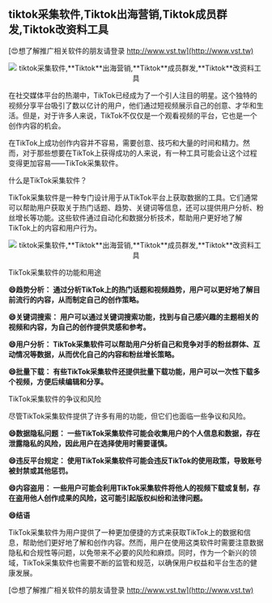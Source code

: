 ## **tiktok采集软件,**Tiktok**出海营销,**Tiktok**成员群发,**Tiktok**改资料工具**

[😍想了解推广相关软件的朋友请登录 http://www.vst.tw](http://www.vst.tw)

 <center><img src="https://vst.tw/MP4/tuiguang/png/0.png" alt="tiktok采集软件,**Tiktok**出海营销,**Tiktok**成员群发,**Tiktok**改资料工具"></center>

在社交媒体平台的热潮中，TikTok已经成为了一个引人注目的明星。这个独特的视频分享平台吸引了数以亿计的用户，他们通过短视频展示自己的创意、才华和生活。但是，对于许多人来说，TikTok不仅仅是一个观看视频的平台，它也是一个创作内容的机会。

在TikTok上成功创作内容并不容易，需要创意、技巧和大量的时间和精力。然而，对于那些想要在TikTok上获得成功的人来说，有一种工具可能会让这个过程变得更加容易——TikTok采集软件。

什么是TikTok采集软件？

TikTok采集软件是一种专门设计用于从TikTok平台上获取数据的工具。它们通常可以帮助用户获取关于热门话题、趋势、关键词等信息，还可以提供用户分析、粉丝增长等功能。这些软件通过自动化和数据分析技术，帮助用户更好地了解TikTok上的内容和用户行为。

 <center><img src="https://vst.tw/MP4/tuiguang/png/4.png" alt="tiktok采集软件,**Tiktok**出海营销,**Tiktok**成员群发,**Tiktok**改资料工具"></center>

TikTok采集软件的功能和用途

**😄趋势分析： 通过分析TikTok上的热门话题和视频趋势，用户可以更好地了解目前流行的内容，从而制定自己的创作策略。**

**😄关键词搜索： 用户可以通过关键词搜索功能，找到与自己感兴趣的主题相关的视频和内容，为自己的创作提供灵感和参考。**

**😄用户分析： TikTok采集软件可以帮助用户分析自己和竞争对手的粉丝群体、互动情况等数据，从而优化自己的内容和粉丝增长策略。**

**😄批量下载： 有些TikTok采集软件还提供批量下载功能，用户可以一次性下载多个视频，方便后续编辑和分享。**

TikTok采集软件的争议和风险

尽管TikTok采集软件提供了许多有用的功能，但它们也面临一些争议和风险。

**😄数据隐私问题： 一些TikTok采集软件可能会收集用户的个人信息和数据，存在泄露隐私的风险，因此用户在选择使用时需要谨慎。**

**😄违反平台规定： 使用TikTok采集软件可能会违反TikTok的使用政策，导致账号被封禁或其他惩罚。**

**😄内容盗用： 一些用户可能会利用TikTok采集软件将他人的视频下载或复制，存在盗用他人创作成果的风险，这可能引起版权纠纷和法律问题。**

**😄结语**

TikTok采集软件为用户提供了一种更加便捷的方式来获取TikTok上的数据和信息，帮助他们更好地了解和创作内容。然而，用户在使用这类软件时需要注意数据隐私和合规性等问题，以免带来不必要的风险和麻烦。同时，作为一个新兴的领域，TikTok采集软件也需要不断的监管和规范，以确保用户权益和平台生态的健康发展。

[😍想了解推广相关软件的朋友请登录 http://www.vst.tw](http://www.vst.tw)



